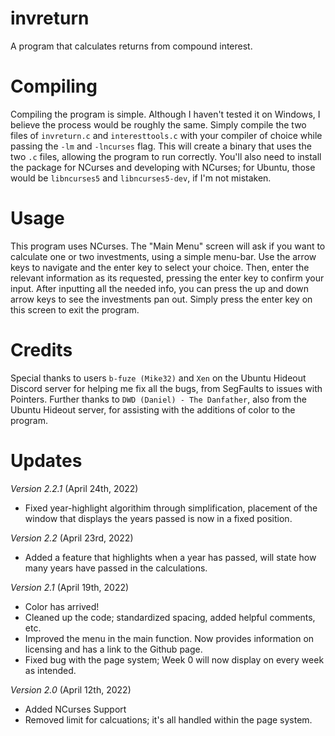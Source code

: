 # invreturn
A program that calculates returns from compound interest.

# Compiling
Compiling the program is simple. Although I haven't tested it on Windows, I believe the process would be roughly the same. Simply compile the two files of ``invreturn.c`` and ``interesttools.c`` with your compiler of choice while passing the ``-lm`` and ``-lncurses`` flag. This will create a binary that uses the two ``.c`` files, allowing the program to run correctly. You'll also need to install the package for NCurses and developing with NCurses; for Ubuntu, those would be ``libncurses5`` and ``libncurses5-dev``, if I'm not mistaken.

# Usage
This program uses NCurses. The "Main Menu" screen will ask if you want to calculate one or two investments, using a simple menu-bar. Use the arrow keys to navigate and the enter key to select your choice. Then, enter the relevant information as its requested, pressing the enter key to confirm your input. After inputting all the needed info, you can press the up and down arrow keys to see the investments pan out. Simply press the enter key on this screen to exit the program.

# Credits
Special thanks to users ``b-fuze (Mike32)`` and ``Xen`` on the Ubuntu Hideout Discord server for helping me fix all the bugs, from SegFaults to issues with Pointers. Further thanks to ``DWD (Daniel) - The Danfather``, also from the Ubuntu Hideout server, for assisting with the additions of color to the program.

# Updates
_Version 2.2.1_ (April 24th, 2022)
- Fixed year-highlight algorithim through simplification, placement of the window that displays the years passed is now in a fixed position.

_Version 2.2_ (April 23rd, 2022)
- Added a feature that highlights when a year has passed, will state how many years have passed in the calculations.

_Version 2.1_ (April 19th, 2022)
- Color has arrived!
- Cleaned up the code; standardized spacing, added helpful comments, etc.
- Improved the menu in the main function. Now provides information on licensing and has a link to the Github page.
- Fixed bug with the page system; Week 0 will now display on every week as intended.

_Version 2.0_ (April 12th, 2022)
- Added NCurses Support
- Removed limit for calcuations; it's all handled within the page system.
